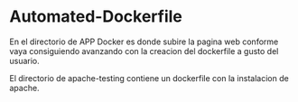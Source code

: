 # Automated-Dockerfile
En el directorio de APP Docker es donde subire la pagina web conforme vaya consiguiendo avanzando con la creacion del dockerfile a gusto del usuario.

El directorio de apache-testing contiene un dockerfile con la instalacion de apache.
